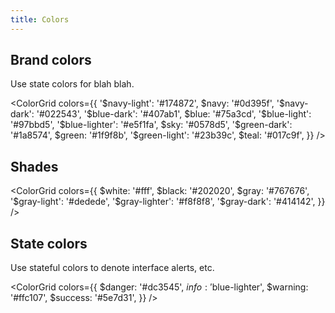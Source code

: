 ```yaml
---
title: Colors
---
```


## Brand colors

Use state colors for blah blah.

<ColorGrid colors={{
  '$navy-light': '#174872',
  $navy: '#0d395f',
  '$navy-dark': '#022543',
  '$blue-dark': '#407ab1',
  $blue: '#75a3cd',
  '$blue-light': '#97bbd5',
  '$blue-lighter': '#e5f1fa',
  $sky: '#0578d5',
  '$green-dark': '#1a8574',
  $green: '#1f9f8b',
  '$green-light': '#23b39c',
  $teal: '#017c9f',
}} />


## Shades

<ColorGrid colors={{
  $white: '#fff',
  $black: '#202020',
  $gray: '#767676',
  '$gray-light': '#dedede',
  '$gray-lighter': '#f8f8f8',
  '$gray-dark': '#414142',
}} />

## State colors

Use stateful colors to denote interface alerts, etc.  

<ColorGrid colors={{
  $danger: '#dc3545',
  $info: '$blue-lighter',
  $warning: '#ffc107',
  $success: '#5e7d31',
}} />
